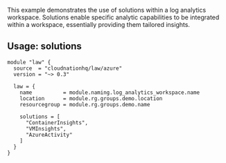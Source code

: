 This example demonstrates the use of solutions within a log analytics workspace. Solutions enable specific analytic capabilities to be integrated within a workspace, essentially providing them tailored insights.

## Usage: solutions

```hcl
module "law" {
  source  = "cloudnationhq/law/azure"
  version = "~> 0.3"

  law = {
    name          = module.naming.log_analytics_workspace.name
    location      = module.rg.groups.demo.location
    resourcegroup = module.rg.groups.demo.name

    solutions = [
      "ContainerInsights",
      "VMInsights",
      "AzureActivity"
    ]
  }
}
```

